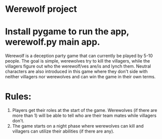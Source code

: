 # Werewolf project

# Install pygame to run the app, werewolf.py main app.

Werewolf is a deception party game that can currently be played by 5-10 people. The goal is simple, werewolves try to kill the villagers, while the villagers figure out who the werewolf/ves are/is and lynch them. Neutral characters are also introduced in this game where they don't side with neither villagers nor werewolves and can win the game in their own terms.

# Rules:

1. Players get their roles at the start of the game. Werewolves (if there are more than 1) will be able to tell who are their team mates while villagers don't.
2. The game starts on a night phase where werewolves can kill and villagers can utilize their abilities (if there are any).

